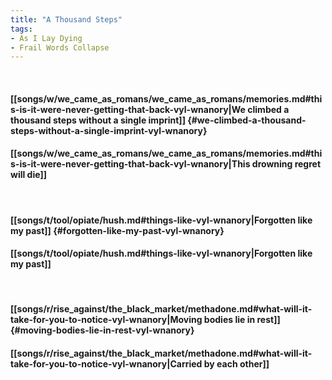 ```yaml
---
title: "A Thousand Steps"
tags:
- As I Lay Dying
- Frail Words Collapse
---
```

&nbsp;
#### [[songs/w/we_came_as_romans/we_came_as_romans/memories.md#this-is-it-were-never-getting-that-back-vyl-wnanory|We climbed a thousand steps without a single imprint]] {#we-climbed-a-thousand-steps-without-a-single-imprint-vyl-wnanory}
#### [[songs/w/we_came_as_romans/we_came_as_romans/memories.md#this-is-it-were-never-getting-that-back-vyl-wnanory|This drowning regret will die]]
&nbsp;
#### [[songs/t/tool/opiate/hush.md#things-like-vyl-wnanory|Forgotten like my past]] {#forgotten-like-my-past-vyl-wnanory}
#### [[songs/t/tool/opiate/hush.md#things-like-vyl-wnanory|Forgotten like my past]]
&nbsp;
#### [[songs/r/rise_against/the_black_market/methadone.md#what-will-it-take-for-you-to-notice-vyl-wnanory|Moving bodies lie in rest]] {#moving-bodies-lie-in-rest-vyl-wnanory}
#### [[songs/r/rise_against/the_black_market/methadone.md#what-will-it-take-for-you-to-notice-vyl-wnanory|Carried by each other]]
